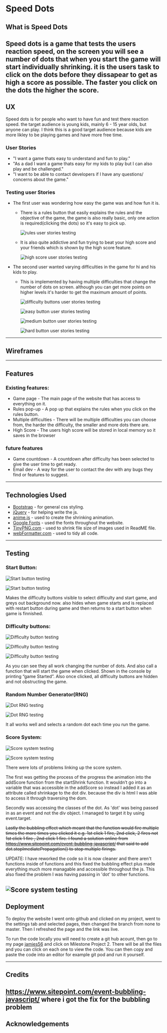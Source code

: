 # Speed Dots

## What is Speed Dots

Speed dots is a game that tests the users reaction speed, on the screen you will see a number of dots that when you start the game will start individually shrinking. it is the users task to click on the dots before they dissapear to get as high a score as possible. The faster you click on the dots the higher the score.
---
## UX
Speed dots is for people who want to have fun and test there reaction speed. the target audience is young kids, mainly 6 - 15 year olds, but anyone can play. I think this is a good target audience because kids are more likley to be playing games and have more free time.

### User Stories

* "I want a game thats easy to understand and fun to play."
* "As a dad I want a game thats easy for my kids to play but I can also play and be challenged."
* "I want to be able to contact developers if I have any questions/ concerns about the game."

### Testing user Stories

* The first user was wondering how easy the game was and how fun it is. 
  * There is a rules button that easily explains the rules and the objective of the game, the game is also really basic, only one action is required(clicking the dots) so it's easy to pick up.
  
    ![rules user stories testing](./assets/images/user-stories/user-stories-rules.png)
  
  * It is also quite addictive and fun trying to beat your high score and your friends which is shown by the high score feature.

    ![high score user stories testing](./assets/images/user-stories/user-stories-high-score.png)


* The second user wanted varying difficulties in the game for hi and his kids to play.
  * This is implemented by having multiple difficulties that change the number of dots on screen. although you can get more points on higher levels it's harder to get the maximum amount of points. 
    
    ![difficulty buttons user stories testing](./assets/images/user-stories/user-stories-difficulty-buttons.png)

    ![easy button user stories testing](./assets/images/user-stories/user-stories-easy.png)

    ![medium button user stories testing](./assets/images/user-stories/user-stories-medium.png)

    ![hard button user stories testing](./assets/images/user-stories/user-stories-hard.png)



---
## Wireframes

---
## Features

### Existing features:
* Game page - The main page of the website that has access to everything on it.
* Rules pop-up - A pop up that explains the rules when you click on the rules button.
* Multiple difficulties - There will be multiple difficulties you can choose from, the harder the difficulty, the smaller and more dots there are.
* High Score - The users high score will be stored in local memory so it saves in the browser  

### future features

* Game countdown - A countdown after difficulty has been selected to give the user time to get ready.
* Email dev - A way for the user to contact the dev with any bugs they find or features to suggest.

---
## Technologies Used

* [Bootstrap](https://getbootstrap.com/) - for general css styling.
* [jQuery](https://jquery.com/) - for helping write the js.
* [anime.js](https://animejs.com/) - used to create the shrinking animation.
* [Google Fonts](https://fonts.google.com/) - used the fonts throughout the website.
* [TinyPNG.com](https://tinypng.com/) - used to shrink file size of images used in ReadME file.
* [webFormatter.com](https://webformatter.com/) - used to tidy all code.

---
## Testing

### Start Button:

![Start button testing](./assets/images/testing/start-button-1.png)

![Start button testing](./assets/images/testing/start-button-2.png)

Makes the difficulty buttons visible to select difficulty and start game, and greys out background now. also hides when game starts and is replaced with restart button during game and then returns to a start button when game is finnished.


### Difficulty buttons:

![Difficulty button testing](./assets/images/testing/difficulty-button-1.png)

![Difficulty button testing](./assets/images/testing/difficulty-button-2.png)

![Difficulty button testing](./assets/images/testing/difficulty-button-3.png)

As you can see they all work changing the number of dots. And also call a function that will start the game when clicked. Shown in the console by printing “game Started”. Also once clicked, all difficulty buttons are hidden and not obstructing the game.

###  Random Number Generator(RNG)

![Dot RNG testing](./assets/images/testing/rng-screen.png)

![Dot RNG testing](./assets/images/testing/rng-code.png)

It all works well and selects a random dot each time you run the game.


### Score System:

![Score system testing](./assets/images/testing/score-screen.png)

![Score system testing](./assets/images/testing/score-code.png)

There were lots of problems linking up the score system.

 The first was getting the process of the progress the animation into the addScore function from the startShrink function. It wouldn’t go into a variable that was accessible in the addScore so instead I added it as an attribute called shrinkage to the dot div. because the div is html I was able to access it through traversing the dom.

Secondly was accessing the classes of the dot. As 'dot' was being passed in as an event and not the div object. I managed to target it by using event.target.

~~Lastly the bubbling effect which meant that the function would fire multiple times the more times you clicked it e.g. 1st click 1 fire, 2nd click, 2 fires not 1st click 1 fire , 2nd click 1 fire. I found a solution online from https://www.sitepoint.com/event-bubbling-javascript/ that said to add dot.stopImediatePropagation() to stop multiple firings.~~

UPDATE:  I have reworked the code so it is now cleaner and there aren't functions inside of functions and this fixed the bubbling effect plus made everything much more managable and accessible throughout the js. This also fixed the problem I was having passing in 'dot' to other functions.

![Score system testing](./assets/images/testing/score-code-updated.png)
---
## Deployment

To deploy the website I went onto github and clicked on my project, went to the settings tab and selected pages, then changed the branch from none to master. Then I refreshed the page and the link was live.

To run the code locally you will need to create a git hub acount, then go to my page [jamies56](https://github.com/JamieS56) and click on Milestone Project 2. There will be all the files and you can click on each one to view the code. You can then copy and paste the code into an editor for example git pod and run it yourself.

---
## Credits
https://www.sitepoint.com/event-bubbling-javascript/ where i got the fix for the bubbling problem
---
## Acknowledgements 